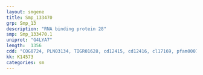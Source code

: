 ```yaml
---
layout: smgene
title: Smp_133470
grp: Smp_13
description: "RNA binding protein 28"
smp: Smp_133470.1
uniprot: "G4LYA7"
length:  1356
cdd: "COG0724, PLN03134, TIGR01628, cd12415, cd12416, cl17169, pfam00076, pfam14259, smart00360"
kk: K14573
categories: sm
---
```


